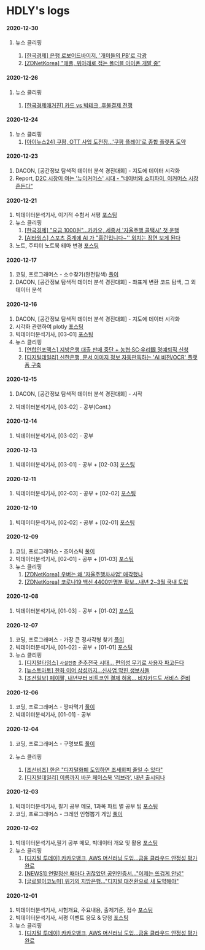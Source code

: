 # HDLY's logs



#### 2020-12-30

1. 뉴스 클리핑

   1. <a href="https://blog.naver.com/handuelly/222190397537">[한국경제] 은행 로보어드바이저, '개미들의 PB'로 각광</a>
   2. <a href="https://blog.naver.com/handuelly/222190437869">[ZDNetKorea] "애플, 위아래로 접는 폴더블 아이폰 개발 중”</a>

   

#### 2020-12-26

1. 뉴스 클리핑

   1. <a href="https://blog.naver.com/handuelly/222186037044">[한국경제매거진] 카드 vs 빅테크, 후불결제 전쟁</a>

   

#### 2020-12-24

1. 뉴스 클리핑
   1. <a href="https://blog.naver.com/handuelly/222184124318">[아이뉴스24] 쿠팡, OTT 사업 도전장…'쿠팡 플레이'로 종합 플랫폼 도약</a>



#### 2020-12-23


1. DACON, [공간정보 탐색적 데이터 분석 경진대회] - 지도에 데이터 시각화
2. Report,   <a href="https://blog.naver.com/handuelly/222183015298">D2C 시장이 여는 '뉴이커머스' 시대 - "네이버와 쇼피파이, 이커머스 시장 흔든다"</a>



#### 2020-12-21

1. 빅데이터분석기사, 이기적 수험서 서평  <a href="https://blog.naver.com/handuelly/222180290339">포스팅</a>
2. 뉴스 클리핑
   1. <a href="https://blog.naver.com/handuelly/222180560182">[한국경제] "요금 1000원"…카카오, 세종서 '자율주행 콜택시' 첫 운행</a>
   2. <a href="https://blog.naver.com/handuelly/222180780968">[AI타임스] 스포츠 중계에 AI 가 "홈런입니다~'' 외치는 장면 보게 된다</a>
3. 노트, 주피터 노트북 테마 변경 <a href="https://blog.naver.com/handuelly/222181619019">포스팅</a>



#### 2020-12-17

1. 코딩, 프로그래머스 - 소수찾기(완전탐색) <a href="https://blog.naver.com/handuelly/222176777414">풀이</a>
2. DACON, [공간정보 탐색적 데이터 분석 경진대회] - 좌표계 변환 코드 탐색, 그 외 데이터 분석



#### 2020-12-16

1. DACON, [공간정보 탐색적 데이터 분석 경진대회] - 지도에 데이터 시각화
2. 시각화 관련하여 plotly  <a href="https://blog.naver.com/handuelly/222176090728">포스팅</a>
3. 빅데이터분석기사, [03-01] <a href="https://blog.naver.com/handuelly/222175823084">포스팅</a>
4. 뉴스 클리핑
   1. <a href="https://blog.naver.com/handuelly/222175336849">[연합인포맥스] 지방은행 대출 판매 중단 + 농협·SC·우리銀 명예퇴직 신청</a>
   2. <a href="https://blog.naver.com/handuelly/222175371763">[디지털데일리] 신한은행, 문서 이미지 정보 자동판독하는 'AI 비전/OCR' 플랫폼 구축</a>




#### 2020-12-15

1. DACON, [공간정보 탐색적 데이터 분석 경진대회] - 시작

2. 빅데이터분석기사, [03-02] - 공부(Cont.)



#### 2020-12-14

1. 빅데이터분석기사, [03-02] - 공부

   

#### 2020-12-13

1. 빅데이터분석기사, [03-01] - 공부 + [02-03] <a href="https://blog.naver.com/handuelly/222172412906">포스팅</a>



#### 2020-12-11

1. 빅데이터분석기사, [02-03] - 공부 + [02-02] <a href="https://blog.naver.com/handuelly/222170490665">포스팅</a>



#### 2020-12-10

1. 빅데이터분석기사, [02-02] - 공부 + [02-01] <a href="https://blog.naver.com/handuelly/222169752370">포스팅</a>



#### 2020-12-09

1. 코딩, 프로그래머스 - 조이스틱 <a href="https://blog.naver.com/handuelly/222168499060">풀이</a>
2. 빅데이터분석기사, [02-01] - 공부 + [01-03] <a href="https://blog.naver.com/handuelly/222168004145">포스팅</a>
3. 뉴스 클리핑
   1. <a href="https://blog.naver.com/handuelly/222167416881">[ZDNetKorea] 우버는 왜 '자율주행차사업' 매각했나</a>
   2. <a href="https://blog.naver.com/handuelly/222167425828">[ZDNetKorea] 코로나19 백신 4400만명분 확보…내년 2~3월 국내 도입</a>



#### 2020-12-08

1. 빅데이터분석기사, [01-03] - 공부 + [01-02] <a href="https://blog.naver.com/handuelly/222167133605">포스팅</a>



#### 2020-12-07

1. 코딩, 프로그래머스 - 가장 큰 정사각형 찾기 <a href="https://blog.naver.com/handuelly/222166244875">풀이</a>
2. 빅데이터분석기사, [01-02] - 공부 + [01-01] <a href="https://blog.naver.com/handuelly/222165810496">포스팅</a>
3. 뉴스 클리핑
   1. <a href="https://blog.naver.com/handuelly/222165847292">[디지털타임스] `사설인증` 춘추전국 시대… 편의성 무기로 사용자 파고든다</a>
   2. <a href="https://blog.naver.com/handuelly/222165871249">[뉴스토마토] 한화 이어 삼성까지…신사업 막힌 생보사들</a>
   3. <a href="https://blog.naver.com/handuelly/222166005821">[조선일보] 페이팔, 내년부터 비트코인 결제 허용… 비자카드도 서비스 준비</a>



#### 2020-12-06

1. 코딩, 프로그래머스 - 땅따먹기 <a href="https://blog.naver.com/handuelly/222164719977">풀이</a>
2. 빅데이터분석기사, [01-01] - 공부



#### 2020-12-04

1. 코딩, 프로그래머스 - 구명보트 <a href="https://blog.naver.com/handuelly/222162554945">풀이</a>

2. 뉴스 클리핑

   1. <a href="https://blog.naver.com/handuelly/222162671626">[조선비즈]  한은 "디지털화폐 도입하면 조세회피 줄일 수 있다"</a>
   2. <a href="https://blog.naver.com/handuelly/222162687943">[디지털데일리] 이름까지 바꾼 페이스북 ‘리브라’, 내년 출시되나</a>

   

#### 2020-12-03

1. 빅데이터분석기사, 필기 공부 메모, 1과목 파트 별 공부 팁 <a href="https://blog.naver.com/handuelly/222161669316">포스팅</a>
2. 코딩, 프로그래머스 - 크레인 인형뽑기 게임 <a href="https://blog.naver.com/handuelly/222161282388">풀이</a>



#### 2020-12-02

1. 빅데이터분석기사,필기 공부 메모, 빅데이터 개요 및 활용 <a href="https://blog.naver.com/handuelly/222160635227">포스팅</a>
2. 뉴스 클리핑
   1. <a href="https://blog.naver.com/handuelly/222160970186">[디지털 투데이] 카카오뱅크, AWS 머신러닝 도입...금융 클라우드 안정성 평가 완료</a>
   2. <a href="https://blog.naver.com/handuelly/222161006627">[NEWS1] 연말정산 때마다 귀찮았던 공인인증서…"이제는 뜨겁게 안녕"</a>
   3. <a href="https://blog.naver.com/handuelly/222161021822">[글로벌이코노미] 위기의 지방은행…"디지털 대전환으로 새 도약해야"</a>



#### 2020-12-01

1. 빅데이터분석기사, 시험개요, 주요내용, 출제기준, 접수  <a href="https://blog.naver.com/handuelly/222159246991">포스팅</a>
2. 빅데이터분석기사, 서평 이벤트 응모 & 당첨  <a href="https://blog.naver.com/handuelly/222159250678">포스팅</a>
3. 뉴스 클리핑
   1. <a href="https://blog.naver.com/handuelly/222160970186">[디지털 투데이] 카카오뱅크, AWS 머신러닝 도입...금융 클라우드 안정성 평가 완료</a>

